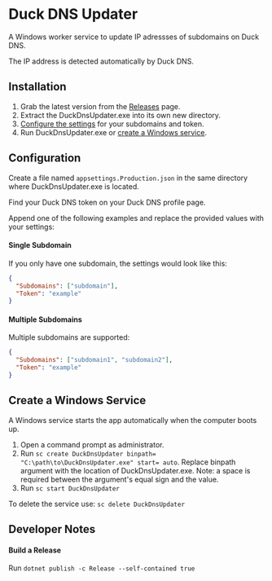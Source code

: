 # Duck DNS Updater
A Windows worker service to update IP adressses of subdomains on Duck DNS.

The IP address is detected automatically by Duck DNS.

## Installation
1. Grab the latest version from the [Releases](https://github.com/austins/DuckDnsUpdater/releases) page.
2. Extract the DuckDnsUpdater.exe into its own new directory.
3. [Configure the settings](#configuration) for your subdomains and token.
4. Run DuckDnsUpdater.exe or [create a Windows service](#create-a-windows-service).

## Configuration
Create a file named `appsettings.Production.json` in the same directory where DuckDnsUpdater.exe is located.

Find your Duck DNS token on your Duck DNS profile page.

Append one of the following examples and replace the provided values with your settings:

#### Single Subdomain
If you only have one subdomain, the settings would look like this:
```json
{
  "Subdomains": ["subdomain"],
  "Token": "example"
}
```

#### Multiple Subdomains
Multiple subdomains are supported:
```json
{
  "Subdomains": ["subdomain1", "subdomain2"],
  "Token": "example"
}
```

## Create a Windows Service
A Windows service starts the app automatically when the computer boots up.

1. Open a command prompt as administrator.
2. Run `sc create DuckDnsUpdater binpath= "C:\path\to\DuckDnsUpdater.exe" start= auto`. Replace binpath argument with the location of DuckDnsUpdater.exe. Note: a space is required between the argument's equal sign and the value.
3. Run `sc start DuckDnsUpdater`

To delete the service use: `sc delete DuckDnsUpdater`

## Developer Notes
#### Build a Release
Run `dotnet publish -c Release --self-contained true`

